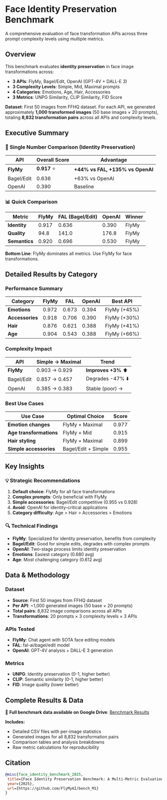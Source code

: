 # Face Identity Preservation Benchmark

A comprehensive evaluation of face transformation APIs across three prompt complexity levels using multiple metrics.

## Overview

This benchmark evaluates **identity preservation** in face image transformations across:
- **3 APIs**: FlyMy, Bagel/Edit, OpenAI (GPT-4V + DALL-E 3)
- **3 Complexity Levels**: Simple, Mid, Maximal prompts  
- **4 Categories**: Emotions, Age, Hair, Accessories
- **3 Metrics**: UNPG Similarity, CLIP Similarity, FID Score

**Dataset**: First 50 images from FFHQ dataset. For each API, we generated approximately **1,000 transformed images** (50 base images × 20 prompts), totaling **8,832 transformation pairs** across all APIs and complexity levels.

## Executive Summary

### 🎯 Single Number Comparison (Identity Preservation)

| API | Overall Score | Advantage |
|-----|---------------|-----------|
| **FlyMy** | **0.917** ⭐ | **+44% vs FAL, +135% vs OpenAI** |
| Bagel/Edit | 0.636 | +63% vs OpenAI |
| OpenAI | 0.390 | Baseline |

### 📊 Quick Comparison

| Metric | FlyMy | FAL (Bagel/Edit) | OpenAI | Winner |
|--------|-------|------------------|--------|---------|
| **Identity** | 0.917 | 0.636 | 0.390 | FlyMy |
| **Quality** | 94.8 | 141.0 | 176.8 | FlyMy |
| **Semantics** | 0.920 | 0.696 | 0.530 | FlyMy |

**Bottom Line**: FlyMy dominates all metrics. Use FlyMy for face transformations.

## Detailed Results by Category

### Performance Summary

| Category | FlyMy | FAL | OpenAI | Best API |
|----------|-------|-----|--------|----------|
| **Emotions** | 0.972 | 0.673 | 0.394 | FlyMy (+45%) |
| **Accessories** | 0.918 | 0.706 | 0.390 | FlyMy (+30%) |
| **Hair** | 0.876 | 0.621 | 0.388 | FlyMy (+41%) |
| **Age** | 0.904 | 0.543 | 0.388 | FlyMy (+66%) |

### Complexity Impact

| API | Simple → Maximal | Trend |
|-----|------------------|--------|
| **FlyMy** | 0.903 → 0.929 | **Improves +3%** ⬆️ |
| Bagel/Edit | 0.857 → 0.457 | Degrades -47% ⬇️ |
| OpenAI | 0.385 → 0.383 | Stable (poor) → |

### Best Use Cases

| Use Case | Optimal Choice | Score |
|----------|----------------|--------|
| **Emotion changes** | FlyMy + Maximal | 0.977 |
| **Age transformations** | FlyMy + Mid | 0.915 |
| **Hair styling** | FlyMy + Maximal | 0.899 |
| **Simple accessories** | Bagel/Edit + Simple | 0.955 |

## Key Insights

### 💡 Strategic Recommendations

1. **Default choice**: FlyMy for all face transformations
2. **Complex prompts**: Only beneficial with FlyMy
3. **Simple accessories**: Bagel/Edit competitive (0.955 vs 0.928)
4. **Avoid**: OpenAI for identity-critical applications
5. **Category difficulty**: Age > Hair > Accessories > Emotions

### 🔍 Technical Findings

- **FlyMy**: Specialized for identity preservation, benefits from complexity
- **Bagel/Edit**: Good for simple edits, degrades with complex prompts  
- **OpenAI**: Two-stage process limits identity preservation
- **Emotions**: Easiest category (0.680 avg)
- **Age**: Most challenging category (0.612 avg)

## Data & Methodology

### Dataset
- **Source**: First 50 images from FFHQ dataset
- **Per API**: ~1,000 generated images (50 base × 20 prompts)
- **Total pairs**: 8,832 image comparisons across all APIs
- **Transformations**: 20 prompts × 3 complexity levels × 3 APIs

### APIs Tested
- **FlyMy**: Chat agent with SOTA face editing models
- **FAL**: fal-ai/bagel/edit model
- **OpenAI**: GPT-4V analysis + DALL-E 3 generation

### Metrics
- **UNPG**: Identity preservation (0-1, higher better)
- **CLIP**: Semantic similarity (0-1, higher better)  
- **FID**: Image quality (lower better)

## Complete Results & Data

📁 **Full benchmark data available on Google Drive**: [Benchmark Results](https://drive.google.com/drive/folders/1U1Snqj-r9pI0vzS09wEju8w-LZe4g7Gh?usp=sharing)

**Includes:**
- Detailed CSV files with per-image statistics
- Generated images for all 8,832 transformation pairs
- Comparison tables and analysis breakdowns
- Raw metric calculations for reproducibility

## Citation

```bibtex
@misc{face_identity_benchmark_2025,
 title={Face Identity Preservation Benchmark: A Multi-Metric Evaluation of Face Transformation APIs},
 year={2025},
 url={https://github.com/FlyMyAI/bench_M1}
}
